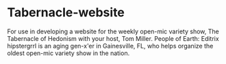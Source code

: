 # Tabernacle-website
For use in developing a website for the weekly open-mic variety show, The Tabernacle of Hedonism with your host, Tom Miller.
People of Earth: Editrix hipstergrrl is an aging gen-x'er in Gainesville, FL, who helps organize the oldest open-mic variety show in the nation.
